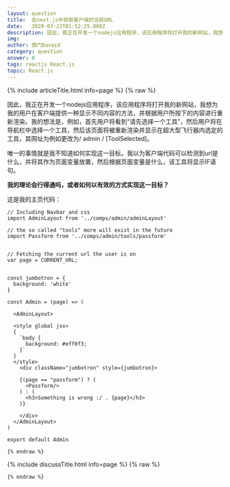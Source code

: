 ```yaml
---
layout: question
title:  在next.js中获取客户端的当前URL
date:   2020-03-23T01:52:25.000Z
description: 因此，我正在开发一个nodejs应用程序，该应用程序将打开我的新网站，我想为我的用户在客户端提供一种显示不同内容的方法，并根据用户所按下的内容进行重新渲染...
img: 
author: 西门Davaid
category: question
answer: 0
tags: reactjs React.js
topic: React.js
---
```

<div class="article-root">
  <div class="article">
    {% include articleTitle.html info=page %}
    {% raw %}
    <div class="article-content"><p><font style="vertical-align: inherit;"><font style="vertical-align: inherit;">因此，我正在开发一个nodejs应用程序，该应用程序将打开我的新网站，我想为我的用户在客户端提供一种显示不同内容的方法，并根据用户所按下的内容进行重新渲染。</font><font style="vertical-align: inherit;">我的想法是，例如，首先用户将看到“请先选择一个工具”，然后用户将在导航栏中选择一个工具，然后该页面将被重新渲染并显示在超大型飞行器内选定的工具，其网址为例如更改为/ admin / [ToolSelected]。</font></font></p>

<p><font style="vertical-align: inherit;"><font style="vertical-align: inherit;">唯一的事情就是我不知道如何实现这一目标。</font><font style="vertical-align: inherit;">我以为客户端代码可以检测到url是什么，并将其作为页面变量放置，然后根据页面变量是什么，该工具将显示IF语句。</font></font></p>

<p><strong><font style="vertical-align: inherit;"><font style="vertical-align: inherit;">我的理论会行得通吗，或者如何以有效的方式实现这一目标？</font></font></strong></p>

<p><font style="vertical-align: inherit;"><font style="vertical-align: inherit;">这是我的主页代码：</font></font></p>

<pre><code>// Including Navbar and css<font></font>
import AdminLayout from '../comps/admin/adminLayout'<font></font>
<font></font>
// the so called "tools" more will exist in the future<font></font>
import Passform from '../comps/admin/tools/passform'<font></font>
<font></font>
<font></font>
// Fetching the current url the user is on<font></font>
var page = CURRENT_URL;<font></font>
<font></font>
<font></font>
const jumbotron = {<font></font>
  background: 'white'<font></font>
}<font></font>
<font></font>
const Admin = (page) =&gt; (<font></font>
<font></font>
  &lt;AdminLayout&gt;<font></font>
<font></font>
  &lt;style global jsx&gt;<font></font>
  {<font></font>
    `body {<font></font>
      background: #eff0f3;<font></font>
    }`<font></font>
  }<font></font>
  &lt;/style&gt;<font></font>
    &lt;div className="jumbotron" style={jumbotron}&gt;<font></font>
<font></font>
    {(page == "passform") ? (<font></font>
      &lt;Passform/&gt;<font></font>
    ) : (<font></font>
      &lt;h3&gt;Something is wrong :/ . {page}&lt;/h3&gt;<font></font>
    )}<font></font>
<font></font>
    &lt;/div&gt;<font></font>
  &lt;/AdminLayout&gt;<font></font>
)<font></font>
<font></font>
export default Admin<font></font>
</code></pre></div>
    {% endraw %}
  </div>

  <div class="discuss-wrapper">
    {% include discussTitle.html info=page %}
    {% raw %}
    
    {% endraw %}
  </div>
<div>
